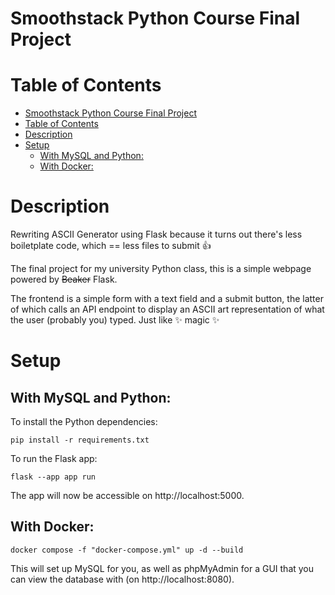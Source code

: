 # Smoothstack Python Course Final Project

# Table of Contents
- [Smoothstack Python Course Final Project](#smoothstack-python-course-final-project)
- [Table of Contents](#table-of-contents)
- [Description](#description)
- [Setup](#setup)
  - [With MySQL and Python:](#with-mysql-and-python)
  - [With Docker:](#with-docker)


# Description 

Rewriting ASCII Generator using Flask because it turns out there's less boiletplate code, which == less files to submit 👍

The final project for my university Python class, this is a simple webpage powered by ~~Beaker~~ Flask.

The frontend is a simple form with a text field and a submit button, the latter of which calls an API endpoint to display an ASCII art representation of what the user (probably you) typed. Just like ✨ magic ✨

# Setup

## With MySQL and Python:

To install the Python dependencies:
```
pip install -r requirements.txt
```

To run the Flask app:
```
flask --app app run
```

The app will now be accessible on http://localhost:5000.

## With Docker:

```
docker compose -f "docker-compose.yml" up -d --build
```

This will set up MySQL for you, as well as phpMyAdmin for a GUI that you can view the database with (on http://localhost:8080).

